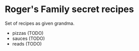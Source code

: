 # Roger's Family secret recipes

Set of recipes as given grandma.

- pizzas (TODO)
- sauces (TODO)
- reads (TODO)